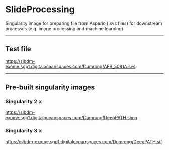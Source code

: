 # SlideProcessing
Singularity image for preparing file from Asperio (.svs files) for downstream processes (e.g. image processing and machine learning)

---
## Test file
https://sibdm-exome.sgp1.digitaloceanspaces.com/Dumrong/AFB_5081A.svs

---
## Pre-built singularity images

### Singularity 2.x
https://sibdm-exome.sgp1.digitaloceanspaces.com/Dumrong/DeepPATH.simg
### Singularity 3.x
https://sibdm-exome.sgp1.digitaloceanspaces.com/Dumrong/DeepPATH.sif
